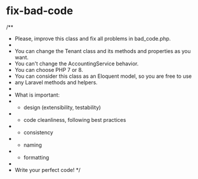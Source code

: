 # fix-bad-code

/**
 * Please, improve this class and fix all problems in bad_code.php.
 *
 * You can change the Tenant class and its methods and properties as you want.
 * You can't change the AccountingService behavior.
 * You can choose PHP 7 or 8.
 * You can consider this class as an Eloquent model, so you are free to use
 * any Laravel methods and helpers.
 *
 * What is important:
 * - design (extensibility, testability)
 * - code cleanliness, following best practices
 * - consistency
 * - naming
 * - formatting
 *
 * Write your perfect code!
 */
